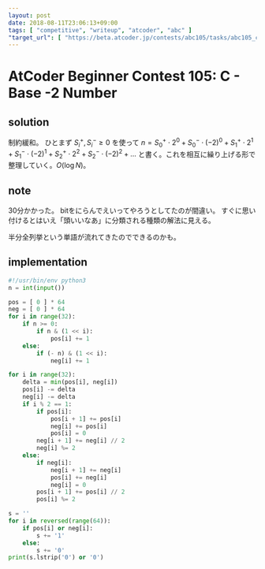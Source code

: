 ```yaml
---
layout: post
date: 2018-08-11T23:06:13+09:00
tags: [ "competitive", "writeup", "atcoder", "abc" ]
"target_url": [ "https://beta.atcoder.jp/contests/abc105/tasks/abc105_c" ]
---
```


# AtCoder Beginner Contest 105: C - Base -2 Number

## solution

制約緩和。
ひとまず $S_i^+, S_i^- \ge 0$ を使って $n = S_0^+ \cdot 2^0 + S_0^- \cdot (-2)^0 + S_1^+ \cdot 2^1 + S_1^- \cdot (-2)^1 + S_2^+ \cdot 2^2 + S_2^- \cdot (-2)^2 + \dots$ と書く。これを相互に繰り上げる形で整理していく。$O(\log N)$。

## note

$30$分かかった。
bitをにらんでえいってやろうとしてたのが間違い。
すぐに思い付けるとはいえ「頭いいなあ」に分類される種類の解法に見える。

半分全列挙という単語が流れてきたのでできるのかも。

## implementation

``` python
#!/usr/bin/env python3
n = int(input())

pos = [ 0 ] * 64
neg = [ 0 ] * 64
for i in range(32):
    if n >= 0:
        if n & (1 << i):
            pos[i] += 1
    else:
        if (- n) & (1 << i):
            neg[i] += 1

for i in range(32):
    delta = min(pos[i], neg[i])
    pos[i] -= delta
    neg[i] -= delta
    if i % 2 == 1:
        if pos[i]:
            pos[i + 1] += pos[i]
            neg[i] += pos[i]
            pos[i] = 0
        neg[i + 1] += neg[i] // 2
        neg[i] %= 2
    else:
        if neg[i]:
            neg[i + 1] += neg[i]
            pos[i] += neg[i]
            neg[i] = 0
        pos[i + 1] += pos[i] // 2
        pos[i] %= 2

s = ''
for i in reversed(range(64)):
    if pos[i] or neg[i]:
        s += '1'
    else:
        s += '0'
print(s.lstrip('0') or '0')
```
